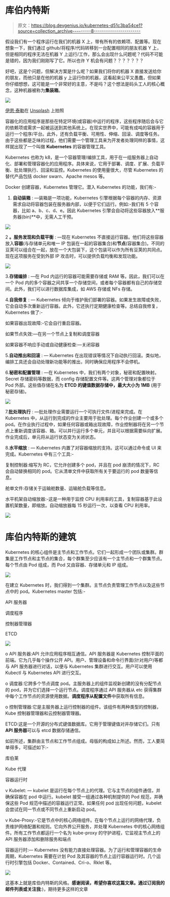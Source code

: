 # 库伯内特斯

> 原文：<https://blog.devgenius.io/kubernetes-d51c3ba54ce1?source=collection_archive---------8----------------------->

假设我们有一个程序运行在我们的机器 X 上，带有所有的依赖项、配置等。现在想象一下，我们通过 github/将程序/代码转移到一台配置相同的朋友机器 Y 上，但是相同的程序无法在机器 Y 上运行/工作，那么会出现什么问题呢？代码不可能是错的，因为我们刚刚写了它。所以也许 Y 机会有问题？？？？？？？

好吧，这是个问题，但解决方案是什么呢？如果我们将你的机器 X 直接发送给你的朋友，而他只是在他的机器 y 上运行你的机器，这看起来公平又愚蠢，但如果你仔细想想，这可能是一个非常好的主意，不是吗？这个想法是码头工人的核心概念，这种机器被称为**集装箱**。

![](img/35abf345887987efdad84de967ac6b9b.png)

[伊恩·泰勒](https://unsplash.com/@carrier_lost?utm_source=medium&utm_medium=referral)在 [Unsplash](https://unsplash.com?utm_source=medium&utm_medium=referral) 上拍照

容器化的应用程序是那些在特定环境(或容器)中运行的程序，这些程序随后会与它的依赖项或需求一起被运送到其他系统上。在现实世界中，可能有成吨的容器用于运行一个程序/平台。此外，还有负载平衡、可用性、伸缩、回滚、调度等任务。由于这些都是乏味的过程，他们需要一个管理工具来为开发者处理同样的事情，这样就出现了一个叫做 **Kubernetes** 的容器管理工具。

Kubernetes 也称为 k8，是一个容器管理/编排工具，用于在一组服务器上自动化、部署和管理容器化的应用程序。具体来说，它用于部署、调度、扩展、负载平衡、批处理执行、回滚和监控。Kubernetes 的使用量很大，尽管 Kubernetes 的替代产品包括 docker swarn、Apache mesos 等。

Docker 创建容器，Kubernetes 管理它。潜入 Kubernetes 的功能，我们有:-

1.  **自动装箱** : —装箱是一项功能，Kubernetes 引擎根据每个容器的内存、资源需求自动将容器包装在服务器内部，以便于它们运行。例如:-我们有 5 个容器，比如 a、b、c、d、e。因此 Kubernetes 引擎会自动将这些容器放入**服务器(bin)**中，无需人工干预。

![](img/3c1ea9ed01bde4022b685415c1fbfa1f.png)

2 **。服务发现和负载平衡** : —现在 Kubernetes 不直接运行容器。他们将这些容器放入**容器**(与存储单元和唯一 IP 包装在一起的容器集合)和**节点**(容器集合)。不同的豆荚可以组合在一起，放在一个大包装下，这个包装可以作为所有豆荚的共同点。现在这项服务在受到外部 IP 攻击时，可以提供负载均衡和发现功能。

![](img/d842b0186c0d6b20bed5b501b4d7ee7f.png)

3.**存储编排** : —在 Pod 内运行的容器可能需要存储或 RAM 等。因此，我们可以在一个 Pod 内的多个容器之间共享一个存储空间，或者每个容器都有自己的存储空间。此外，我们可以进行数据库集成，如 AWS 存储或 NFs 存储。

4.**自我修复** : — Kubernetes 倾向于维护我们部署的容器。如果发生故障或失败，它会自动多次重新运行容器。此外，它还执行定期健康检查等。总结自我修复，Kubernetes 做了:-

如果容器出现故障:-它会自行重启容器。

如果节点失效:—在另一个节点上复制和调度容器

如果容器不响应手动或自动健康检查:—关闭容器

5.**自动推出和回滚** : — Kubernetes 在出现错误等情况下自动执行回滚。类似地，编排工具还会自动处理新功能等的推出，同时确保应用程序不会停机。

6.**秘密和配置管理** : —在 Kubernetes 中，我们有两个对象，秘密和配置映射。Secret 存储密码等数据，而 config 存储配置文件等。这两个管理对象都位于 Pod 外部。这些值存储在名为 **ETCD 的键值数据存储中，最大大小为 1MB** (用于秘密存储)。

![](img/dd6d52b509975f7a3125019be13c26d1.png)

7.**批处理执行** : —批处理作业需要运行一个可执行文件/进程来完成。在 Kubernetes 中，从运行到完成的作业主要用于批处理。每个作业创建一个或多个 pod。在作业执行过程中，如果任何容器或箱出现故障，作业控制器将在另一个节点上重新调度该容器、箱。可以并行运行多个单元，并且可以根据需要纵向扩展。作业完成后，单元将从运行状态变为关闭状态。

8.**水平缩放** : — Kubernetes 内置了对容器缩放的支持。这可以通过命令或 UI 来完成。Kubernetes 中有三个工具:-

复制控制器:缩写为 RC，它允许创建多个 pod，并且在 pod 崩溃的情况下，RC 会自动替换相同的 pod。它从清单文件中获取所有关于要运行的 pod 数量等信息。

舱单文件:存储关于运输舱数量、运输舱负载等信息。

水平机架自动缩放器:-这是一种用于监控 CPU 利用率的工具，复制容器基于此设置机架数量，即缩放。自动缩放器每 15 秒运行一次，以查看 CPU 利用率。

![](img/a6dd5e6c52274a63d0c3fb03e0e27807.png)

# 库伯内特斯的建筑

Kubernetes 的核心组件是主节点和工作节点。它们一起形成一个团队或集群。群集是工作节点和主节点的集合，每个群集至少应该有一个主节点和一个群集节点。每个节点由 Pod 组成，而 Pod 又由容器、存储单元和 IP 组成。

![](img/b9972c7a9cc449a60ee891c79ac544d5.png)

在建立 Kubernetes 时，我们得到一个集群。主节点负责管理工作节点以及这些节点中的 pod。Kubernetes master 包括:-

API 服务器

调度程序

控制器管理器

ETCD

![](img/4fe78d91a88e957d8da473004306350d.png)

o API 服务器:API 允许应用程序相互通信。API 服务器是 Kubernetes 控制平面的前端。它为几乎每个操作公开 API。用户、管理设备和命令行界面(针对用户)等都与 API 服务器进行对话，以便与 Kubernetes 集群进行交互。用户可以使用 Kubectl 与 Kubernetes API 进行交互。

o 调度器:它跨多个节点调度 pod。主服务器上的组件监视新创建的没有分配节点的 pod，并为它们选择一个运行节点。调度程序通过 API 服务器从 etc 获得集群中每个工作节点的资源使用数据。**调度程序从配置文件**中获取所有信息。

o 控制管理器:它是主服务器上运行控制器的组件。该组件有两种类型的控制器，Kube 控制器管理器和云控制器管理器。

ETCD:这是一个开源的分布式键值数据库。它用于管理键值对并存储它们。只有 **API 服务器**可以与 etcd 数据存储通信。

如前所述，集群由主节点和工作节点组成。母版的构成如上所述。然而，工人要简单得多，可描述如下:-

库伯莱

Kube 代理

容器运行时

v Kubelet: — kubelet 是运行在每个节点上的代理。它与主节点的组件通信，并确保容器在 pod 中运行。kubelet 接受一组通过各种机制提供的 Pod 规范，并确保这些 Pod 规范中描述的容器运行正常。如果任何 pod 出现任何问题，kubelet 会尝试在同一节点或不同节点上重新启动 pod。

v Kube-Proxy:-它是节点中的核心网络组件。在每个节点上运行的网络代理，负责维护网络配置和规则。它向外界公开服务，并处理 Kubernetes 中的核心网络组件。所有工作节点都运行一个名为 kube-proxy 的守护进程，它监视主节点上的 API 服务器添加和删除服务和端点

容器运行时:— Kubernetes 没有能力直接处理容器。为了运行和管理容器的生命周期，Kubernetes 需要在计划 Pod 及其容器的节点上运行容器运行时。几个运行时引擎包括 Docker、Contained、Cri-o、Rklet 等。

![](img/0ec0b228360aec652c7f02f27984f058.png)

这基本上就是库伯内特斯的风格。**感谢阅读，希望你喜欢这篇文章。通过订阅我的邮件列表或关注我**:)，期待更多这样的文章